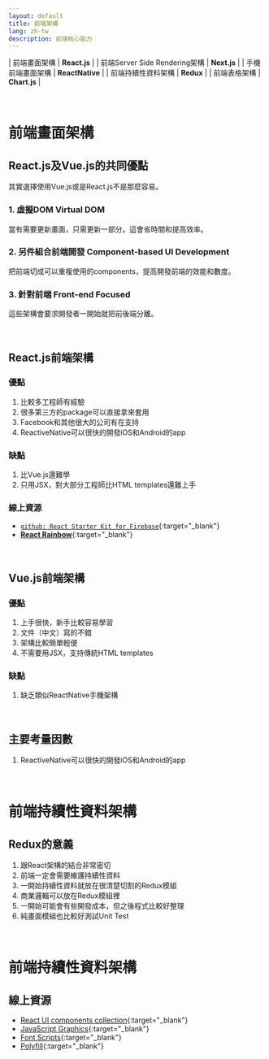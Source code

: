 ```yaml
---
layout: default
title: 前端架構
lang: zh-tw
description: 前端核心能力
---
```


| 前端畫面架構 | **React.js** |
| 前端Server Side Rendering架構 | **Next.js** |
| 手機前端畫面架構 | **ReactNative** |
| 前端持續性資料架構 | **Redux** |
| 前端表格架構 | **Chart.js** |

<br>

# 前端畫面架構

## React.js及Vue.js的共同優點

其實選擇使用Vue.js或是React.js不是那麼容易。

### 1. 虛擬DOM Virtual DOM

當有需要更新畫面，只需更新一部分。這會省時間和提高效率。

### 2. 另件組合前端開發 Component-based UI Development

把前端切成可以重複使用的components，提高開發前端的效能和數度。

### 3. 針對前端 Front-end Focused

這些架構會要求開發者一開始就把前後端分離。

<br>

## React.js前端架構

### 優點

1. 比較多工程師有經驗
1. 很多第三方的package可以直接拿來套用
1. Facebook和其他很大的公司有在支持
1. ReactiveNative可以很快的開發iOS和Android的app

### 缺點

1. 比Vue.js還難學
1. 只用JSX，對大部分工程師比HTML templates還難上手

### 線上資源

* [`github: React Starter Kit for Firebase`](https://github.com/kriasoft/react-firebase-starter){:target="_blank"}
* [**React Rainbow**](https://react-rainbow.web.app/){:target="_blank"}

<br>

## Vue.js前端架構

### 優點

1. 上手很快，新手比較容易學習
1. 文件（中文）寫的不錯
1. 架構比較簡單輕便
1. 不需要用JSX，支持傳統HTML templates

### 缺點

1. 缺乏類似ReactNative手機架構

<br>

## 主要考量因數

1. ReactiveNative可以很快的開發iOS和Android的app

<br>

# 前端持續性資料架構

## Redux的意義

1. 跟React架構的結合非常密切
1. 前端一定會需要維護持續性資料
1. 一開始持續性資料就放在很清楚切割的Redux模組
1. 商業邏輯可以放在Redux模組裡
1. 一開始可能會有些開發成本，但之後程式比較好整理
1. 純畫面模組也比較好測試Unit Test

<br>

# 前端持續性資料架構

## 線上資源

* [React UI components collection](https://react-rainbow.web.app/){:target="_blank"}
* [JavaScript Graphics](https://www.chartjs.org/){:target="_blank"}
* [Font Scripts](https://developers.google.com/fonts/docs/developer_api){:target="_blank"}
* [Polyfill](https://github.com/financial-times/polyfill-service){:target="_blank"}